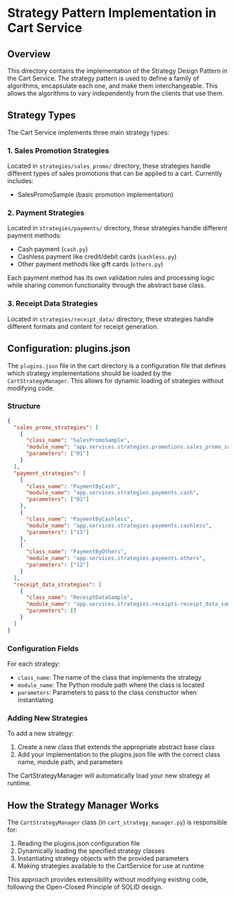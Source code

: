 # Strategy Pattern Implementation in Cart Service

## Overview

This directory contains the implementation of the Strategy Design Pattern in the Cart Service. The strategy pattern is used to define a family of algorithms, encapsulate each one, and make them interchangeable. This allows the algorithms to vary independently from the clients that use them.

## Strategy Types

The Cart Service implements three main strategy types:

### 1. Sales Promotion Strategies

Located in `strategies/sales_promo/` directory, these strategies handle different types of sales promotions that can be applied to a cart. Currently includes:
- SalesPromoSample (basic promotion implementation)

### 2. Payment Strategies

Located in `strategies/payments/` directory, these strategies handle different payment methods:
- Cash payment (`cash.py`)
- Cashless payment like credit/debit cards (`cashless.py`)
- Other payment methods like gift cards (`others.py`)

Each payment method has its own validation rules and processing logic while sharing common functionality through the abstract base class.

### 3. Receipt Data Strategies

Located in `strategies/receipt_data/` directory, these strategies handle different formats and content for receipt generation.

## Configuration: plugins.json

The `plugins.json` file in the cart directory is a configuration file that defines which strategy implementations should be loaded by the `CartStrategyManager`. This allows for dynamic loading of strategies without modifying code.

### Structure

```json
{
  "sales_promo_strategies": [
    {
      "class_name": "SalesPromoSample",
      "module_name": "app.services.strategies.promotions.sales_promo_sample",
      "parameters": ["01"]
    }
  ],
  "payment_strategies": [
    {
      "class_name": "PaymentByCash",
      "module_name": "app.services.strategies.payments.cash",
      "parameters": ["01"]
    },
    {
      "class_name": "PaymentByCashless",
      "module_name": "app.services.strategies.payments.cashless",
      "parameters": ["11"]
    },
    {
      "class_name": "PaymentByOthers",
      "module_name": "app.services.strategies.payments.others",
      "parameters": ["12"]
    }
  ],
  "receipt_data_strategies": [
    {
      "class_name": "ReceiptDataSample",
      "module_name": "app.services.strategies.receipts.receipt_data_sample",
      "parameters": []
    }
  ]
}
```

### Configuration Fields

For each strategy:

- `class_name`: The name of the class that implements the strategy
- `module_name`: The Python module path where the class is located
- `parameters`: Parameters to pass to the class constructor when instantiating

### Adding New Strategies

To add a new strategy:

1. Create a new class that extends the appropriate abstract base class
2. Add your implementation to the plugins.json file with the correct class name, module path, and parameters

The CartStrategyManager will automatically load your new strategy at runtime.

## How the Strategy Manager Works

The `CartStrategyManager` class (in `cart_strategy_manager.py`) is responsible for:

1. Reading the plugins.json configuration file
2. Dynamically loading the specified strategy classes
3. Instantiating strategy objects with the provided parameters
4. Making strategies available to the CartService for use at runtime

This approach provides extensibility without modifying existing code, following the Open-Closed Principle of SOLID design.